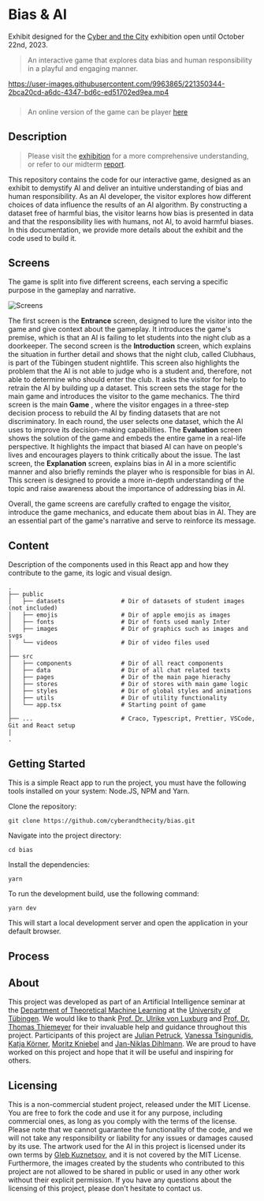 # Bias & AI


Exhibit designed for the [Cyber and the City][exhibition] exhibition open until October 22nd, 2023.

> An interactive game that explores data bias and human responsibility in a playful and engaging manner.

https://user-images.githubusercontent.com/9963865/221350344-2bca20cd-a6dc-4347-bd6c-ed51702ed9ea.mp4

### 
> An online version of the game can be player [here][website]

## Description

> Please visit the [exhibition][exhibition] for a more comprehensive understanding, or refer to our midterm [report][report].

This repository contains the code for our interactive game, designed as an exhibit to demystify AI and deliver an intuitive understanding of bias and human responsibility. 
As an AI developer, the visitor explores how different choices of data influence the results of an AI algorithm. 
By constructing a dataset free of harmful bias, the visitor learns how bias is presented in data and that the responsibility lies with humans, not AI, to avoid harmful biases.
In this documentation, we provide more details about the exhibit and the code used to build it.

## Screens

The game is split into five different screens, each serving a specific purpose in the gameplay and narrative.

![Screens](https://user-images.githubusercontent.com/9963865/221353458-59fead98-76ef-465d-9903-8933fe343309.png)

The first screen is the **Entrance** screen, designed to lure the visitor into the game and give context about the gameplay. It introduces the game's premise, which is that an AI is failing to let students into the night club as a doorkeeper.
The second screen is the **Introduction** screen, which explains the situation in further detail and shows that the night club, called Clubhaus, is part of the Tübingen student nightlife. 
This screen also highlights the problem that the AI is not able to judge who is a student and, therefore, not able to determine who should enter the club. 
It asks the visitor for help to retrain the AI by building up a dataset. This screen sets the stage for the main game and introduces the visitor to the game mechanics.
The third screen is the main **Game** , where the visitor engages in a three-step decision process to rebuild the AI by finding datasets that are not discriminatory. 
In each round, the user selects one dataset, which the AI uses to improve its decision-making capabilities.
The **Evaluation** screen shows the solution of the game and embeds the entire game in a real-life perspective. 
It highlights the impact that biased AI can have on people's lives and encourages players to think critically about the issue.
The last screen, the **Explanation** screen, explains bias in AI in a more scientific manner and also briefly reminds the player who is responsible for bias in AI. 
This screen is designed to provide a more in-depth understanding of the topic and raise awareness about the importance of addressing bias in AI.

Overall, the game screens are carefully crafted to engage the visitor, introduce the game mechanics, and educate them about bias in AI. They are an essential part of the game's narrative and serve to reinforce its message.

## Content
Description of the components used in this React app and how they contribute to the game, its logic and visual design.

```
.
├── public
│   ├── datasets                # Dir of datasets of student images (not included)
│   ├── emojis                  # Dir of apple emojis as images
│   ├── fonts                   # Dir of fonts used manly Inter
│   ├── images                  # Dir of graphics such as images and svgs
│   └── videos                  # Dir of video files used
│
├── src
│   ├── components              # Dir of all react components
│   ├── data                    # Dir of all chat related texts
│   ├── pages                   # Dir of the main page hierachy 
│   ├── stores                  # Dir of stores with main game logic
│   ├── styles                  # Dir of global styles and animations
│   ├── utils                   # Dir of utility functionality
│   └── app.tsx                 # Starting point of game
│
├── ...                         # Craco, Typescript, Prettier, VSCode, Git and React setup
│
.
```

## Getting Started
This is a simple React app to run the project, you must have the following tools installed on your system: Node.JS, NPM and Yarn. 

Clone the repository:
```
git clone https://github.com/cyberandthecity/bias.git
```

Navigate into the project directory:
```
cd bias
```

Install the dependencies:
```
yarn
```

To run the development build, use the following command:
```
yarn dev 
```

This will start a local development server and open the application in your default browser.


## Process



## About 

This project was developed as part of an Artificial Intelligence seminar at the [Department of Theoretical Machine Learning][tml] at the [University of Tübingen][uni]. 
We would like to thank [Prof. Dr. Ulrike von Luxburg][ulrike] and [Prof. Dr. Thomas Thiemeyer][thomas] for their invaluable help and guidance throughout this project.
Participants of this project are [Julian Petruck][julian], [Vanessa Tsingunidis][vanessa], [Katja Körner][katja], [Moritz Kniebel][moritz] and [Jan-Niklas Dihlmann][jan]. 
We are proud to have worked on this project and hope that it will be useful and inspiring for others.

## Licensing

This is a non-commercial student project, released under the MIT License. 
You are free to fork the code and use it for any purpose, including commercial ones, as long as you comply with the terms of the license.
Please note that we cannot guarantee the functionality of the code, and we will not take any responsibility or liability for any issues or damages caused by its use.
The artwork used for the AI in this project is licensed under its own terms by [Gleb Kuznetsov][ai], and it is not covered by the MIT License.
Furthermore, the images created by the students who contributed to this project are not allowed to be shared in public or used in any other work without their explicit permission.
If you have any questions about the licensing of this project, please don't hesitate to contact us.


<!-- Markdown link & img dfn's -->
[exhibition]: https://www.tuebingen.de/stadtmuseum/38998.html
[uni]: https://uni-tuebingen.de/
[tml]: https://www.tml.cs.uni-tuebingen.de/index.php
[ulrike]: https://www.tml.cs.uni-tuebingen.de/team/luxburg/
[thomas]: https://uni-tuebingen.de/fakultaeten/wirtschafts-und-sozialwissenschaftliche-fakultaet/faecher/fachbereich-sozialwissenschaften/empirische-kulturwissenschaft/institut/personen/professorinnen/thomas-thiemeyer/
[julian]: https://twitter.com/JulianPetruc
[vanessa]: https://github.com/Vanessa-Ts
[katja]: https://github.com/KatjaClaire
[moritz]: https://github.com/moreezee
[jan]: https://twitter.com/JDihlmann
[ai]: https://dribbble.com/shots/16146992-Pryon-AI-reactions
[website]: https://bias.jdihlmann.com/
[report]: https://drive.google.com/file/d/1YWytgcnKQPUslxsXoayOHtmnnnQPQrRL/view?usp=sharing
